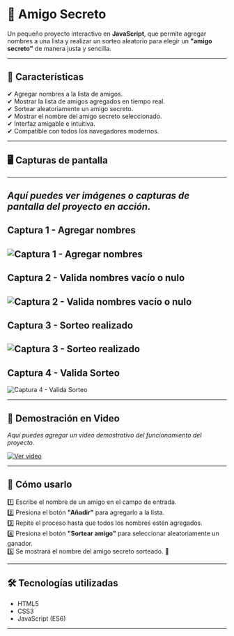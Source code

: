 # 🎉 Amigo Secreto

Un pequeño proyecto interactivo en **JavaScript**, que permite agregar nombres a una lista y realizar un sorteo aleatorio para elegir un **"amigo secreto"** de manera justa y sencilla.

---

## 📌 **Características**
✔ Agregar nombres a la lista de amigos.  
✔ Mostrar la lista de amigos agregados en tiempo real.  
✔ Sortear aleatoriamente un amigo secreto.  
✔ Mostrar el nombre del amigo secreto seleccionado.  
✔ Interfaz amigable e intuitiva.  
✔ Compatible con todos los navegadores modernos.  

---

## 🖥️ **Capturas de pantalla**
---
_Aquí puedes ver imágenes o capturas de pantalla del proyecto en acción._
---

**Captura 1 - Agregar nombres**
---
![Captura 1 - Agregar nombres](https://cdn1.gnarususercontent.com.br/6/675080/5b2cae7d-64e2-4aed-a6ac-b91635be5d7d.png)
---
**Captura 2 - Valida nombres vacío o nulo**
---
![Captura 2 - Valida nombres vacío o nulo](https://cdn1.gnarususercontent.com.br/6/675080/7b4a6a14-93ba-4994-a319-1e039d367f64.png)
---
**Captura 3 - Sorteo realizado**
---
![Captura 3 - Sorteo realizado](https://cdn1.gnarususercontent.com.br/6/675080/a171a7f1-dd6f-4fe0-abac-4ed87b192f1d.png)
---
**Captura 4 - Valida Sorteo**
---
![Captura 4 - Valida Sorteo](https://cdn1.gnarususercontent.com.br/6/675080/81b11ae4-cecf-40b3-ab79-ce3b064a6cd2.png)

---

## 🎥 **Demostración en Video**
_Aquí puedes agregar un video demostrativo del funcionamiento del proyecto._

[![Ver video](https://cdn1.gnarususercontent.com.br/6/675080/a171a7f1-dd6f-4fe0-abac-4ed87b192f1d.png)](https://1drv.ms/v/c/add68063cfd11591/EQCSZNHONTJPp_4B5TPe10QBrqQXoJlizvJ2_oJT9H6I9A?e=nIyMG6)

---

## 🚀 **Cómo usarlo**
1️⃣ Escribe el nombre de un amigo en el campo de entrada.  
2️⃣ Presiona el botón **"Añadir"** para agregarlo a la lista.  
3️⃣ Repite el proceso hasta que todos los nombres estén agregados.  
4️⃣ Presiona el botón **"Sortear amigo"** para seleccionar aleatoriamente un ganador.  
5️⃣ Se mostrará el nombre del amigo secreto sorteado. 🎁  

---

## 🛠️ **Tecnologías utilizadas**
- HTML5  
- CSS3  
- JavaScript (ES6)  

---